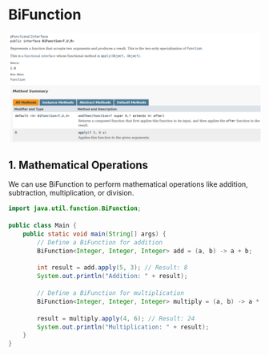 # BiFunction

!["BiFunction interface"](../images/BiFunction/bifunction-interface.png?raw=true)

## 1. Mathematical Operations

We can use BiFunction to perform mathematical operations like addition, subtraction, multiplication, or division.

```java
import java.util.function.BiFunction;

public class Main {
    public static void main(String[] args) {
        // Define a BiFunction for addition
        BiFunction<Integer, Integer, Integer> add = (a, b) -> a + b;

        int result = add.apply(5, 3); // Result: 8
        System.out.println("Addition: " + result);

        // Define a BiFunction for multiplication
        BiFunction<Integer, Integer, Integer> multiply = (a, b) -> a * b;

        result = multiply.apply(4, 6); // Result: 24
        System.out.println("Multiplication: " + result);
    }
}
```

